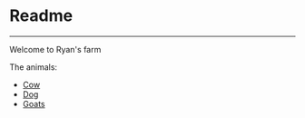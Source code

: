 # Readme

----

Welcome to Ryan's farm

The animals:

* [Cow](./cow.md)
* [Dog](./dog.md)
* [Goats](./goats.md)